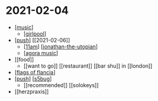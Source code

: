 # 2021-02-04

- [[music]]
  - [[girlpool]]
- [[push]] [[2021-02-06]]
  - [[11am]] [[jonathan-the-utopian]]
  - [[agora music]]
- [[food]] 
  - [[want to go]] [[restaurant]] [[bar shu]] in [[london]]
- [[flags of flancia]]
- [[push]] [[s5bug]] 
  - [[recommended]] [[solokeys]]
- [[herzpraxis]]

[//begin]: # "Autogenerated link references for markdown compatibility"
[music]: ../music "Music"
[girlpool]: ../girlpool "Girlpool"
[push]: ../push "Push"
[11am]: ../11am "11am"
[jonathan-the-utopian]: ../jonathan-the-utopian "Jonathan the Utopian"
[agora music]: ../agora-music "Agora Music"
[flags of flancia]: ../flags-of-flancia "Flags of Flancia"
[s5bug]: ../s5bug "S5bug"
[//end]: # "Autogenerated link references"